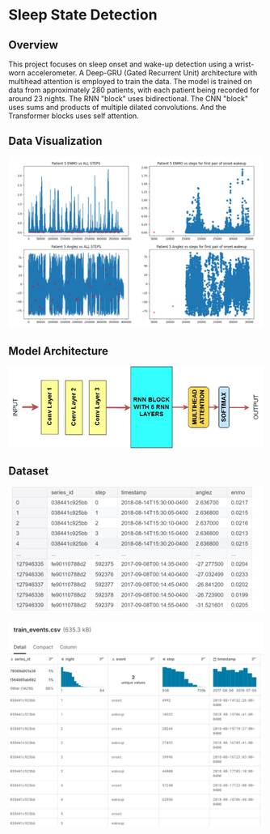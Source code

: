 # Sleep State Detection

## Overview

This project focuses on sleep onset and wake-up detection using a wrist-worn accelerometer. A Deep-GRU (Gated Recurrent Unit) architecture with multihead attention is employed to train the data. The model is trained on data from approximately 280 patients, with each patient being recorded for around 23 nights. The RNN "block" uses bidirectional. The CNN "block" uses sums and products of multiple dilated convolutions. And the Transformer blocks uses self attention. 

## Data Visualization

![Image Alt text](/sleep_train_data_visualization.JPG)

## Model Architecture

![Image Alt text](/deep_gru.jpg)


## Dataset

![Image Alt text](/sleep_train_train_series_parquet.JPG)

![Image Alt text](/sleep_train_events.csv_dataset.JPG)




